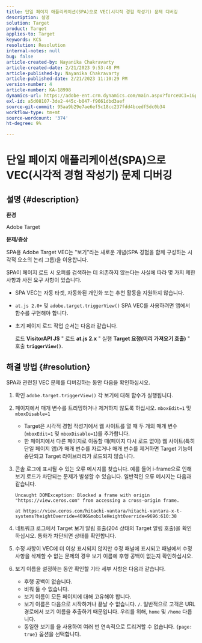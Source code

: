 ```yaml
---
title: 단일 페이지 애플리케이션(SPA)으로 VEC(시각적 경험 작성기) 문제 디버깅
description: 설명
solution: Target
product: Target
applies-to: Target
keywords: KCS
resolution: Resolution
internal-notes: null
bug: false
article-created-by: Nayanika Chakravarty
article-created-date: 2/21/2023 9:53:48 PM
article-published-by: Nayanika Chakravarty
article-published-date: 2/21/2023 11:10:29 PM
version-number: 4
article-number: KA-18998
dynamics-url: https://adobe-ent.crm.dynamics.com/main.aspx?forceUCI=1&pagetype=entityrecord&etn=knowledgearticle&id=3a0a8733-32b2-ed11-83fe-6045bd006704
exl-id: a5d08107-3de2-445c-b047-f9661dbd3aef
source-git-commit: 95aa9b29e7ae6ef5c18cc237fdd4bcedf5dc0b34
workflow-type: tm+mt
source-wordcount: '374'
ht-degree: 9%

---
```


# 단일 페이지 애플리케이션(SPA)으로 VEC(시각적 경험 작성기) 문제 디버깅

## 설명 {#description}


<b>환경</b>

Adobe Target

<b>문제/증상</b>

SPA용 Adobe Target VEC는 &quot;보기&quot;라는 새로운 개념(SPA 경험을 함께 구성하는 시각적 요소의 논리 그룹)을 이용합니다.

SPA이 페이지 로드 시 오퍼를 검색하는 데 의존하지 않는다는 사실에 따라 몇 가지 제한 사항과 사전 요구 사항이 있습니다.

- SPA VEC는 자동 타겟, 자동화된 개인화 또는 추천 활동을 지원하지 않습니다.
- `at.js 2.0+` 및 `adobe.target.triggerView()` SPA VEC를 사용하려면 앱에서 함수를 구현해야 합니다.
- 초기 페이지 로드 작업 순서는 다음과 같습니다.



  로드 <b>VisitorAPI JS</b> &quot; 로드 <b>at.js 2.x</b> &quot; 실행 <b>Target 요청(미리 가져오기 호출)</b> &quot; 호출 <b>`triggerView()`</b>.



## 해결 방법 {#resolution}


SPA과 관련된 VEC 문제를 디버깅하는 동안 다음을 확인하십시오.

1. 확인 `adobe.target.triggerView()` 각 보기에 대해 함수가 실행됩니다.
2. 페이지에서 매개 변수를 트리밍하거나 제거하지 않도록 하십시오. `mboxEdit=1` 및 `mboxDisable=1`

   - Target은 시각적 경험 작성기에서 웹 사이트를 열 때 두 개의 매개 변수(`mboxEdit=1` 및 `mboxDisable=1`)를 추가합니다.
   - 한 페이지에서 다른 페이지로 이동할 때(페이지 다시 로드 없이) 웹 사이트(특히 단일 페이지 앱)가 매개 변수를 자르거나 매개 변수를 제거하면 Target 기능이 중단되고 Target 라이브러리가 로드되지 않습니다.
3. 콘솔 로그에 표시될 수 있는 오류 메시지를 찾습니다. 예를 들어 i-frame으로 인해 보기 로드가 차단되는 문제가 발생할 수 있습니다. 일반적인 오류 메시지는 다음과 같습니다.<br>

   ```
   Uncaught DOMException: Blocked a frame with origin "https://view.ceros.com" from accessing a cross-origin frame.
   
   at https://view.ceros.com/hitachi-vantara/hitachi-vantara-x-t-systems?heightOverride=4696&mobileHeightOverride=9696:610:38
   ```

4. 네트워크 로그에서 Target 보기 알림 호출(204 상태의 Target 알림 호출)을 확인하십시오. 통화가 차단되면 상태를 확인합니다.
5. 수정 사항이 VEC에 더 이상 표시되지 않지만 수정 패널에 표시되고 패널에서 수정 사항을 삭제할 수 없는 문제의 경우 보기 이름에 후행 공백이 없는지 확인하십시오.
6. 보기 이름을 설정하는 동안 확인할 기타 세부 사항은 다음과 같습니다.
   - 후행 공백이 없습니다.
   - 비워 둘 수 없습니다.
   - 보기 이름이 모든 페이지에 대해 고유해야 합니다.
   - 보기 이름은 다음으로 시작하거나 끝날 수 없습니다. `/`. 일반적으로 고객은 URL 경로에서 보기 이름을 추출하기 때문입니다. 우리를 위해, `home` 및 `/home` 다릅니다.
   - 동일한 보기를 을 사용하여 여러 번 연속적으로 트리거할 수 없습니다. `{page: true}` 옵션을 선택합니다.
